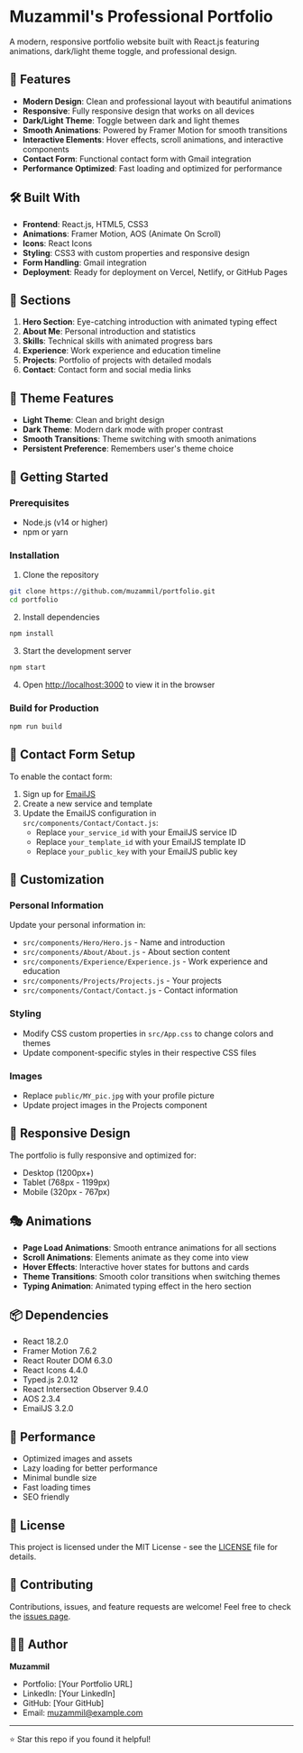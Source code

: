 # Muzammil's Professional Portfolio

A modern, responsive portfolio website built with React.js featuring animations, dark/light theme toggle, and professional design.

## 🚀 Features

- **Modern Design**: Clean and professional layout with beautiful animations
- **Responsive**: Fully responsive design that works on all devices
- **Dark/Light Theme**: Toggle between dark and light themes
- **Smooth Animations**: Powered by Framer Motion for smooth transitions
- **Interactive Elements**: Hover effects, scroll animations, and interactive components
- **Contact Form**: Functional contact form with Gmail integration
- **Performance Optimized**: Fast loading and optimized for performance

## 🛠️ Built With

- **Frontend**: React.js, HTML5, CSS3
- **Animations**: Framer Motion, AOS (Animate On Scroll)
- **Icons**: React Icons
- **Styling**: CSS3 with custom properties and responsive design
- **Form Handling**: Gmail integration
- **Deployment**: Ready for deployment on Vercel, Netlify, or GitHub Pages

## 📱 Sections

1. **Hero Section**: Eye-catching introduction with animated typing effect
2. **About Me**: Personal introduction and statistics
3. **Skills**: Technical skills with animated progress bars
4. **Experience**: Work experience and education timeline
5. **Projects**: Portfolio of projects with detailed modals
6. **Contact**: Contact form and social media links

## 🎨 Theme Features

- **Light Theme**: Clean and bright design
- **Dark Theme**: Modern dark mode with proper contrast
- **Smooth Transitions**: Theme switching with smooth animations
- **Persistent Preference**: Remembers user's theme choice

## 🚀 Getting Started

### Prerequisites
- Node.js (v14 or higher)
- npm or yarn

### Installation

1. Clone the repository
```bash
git clone https://github.com/muzammil/portfolio.git
cd portfolio
```

2. Install dependencies
```bash
npm install
```

3. Start the development server
```bash
npm start
```

4. Open [http://localhost:3000](http://localhost:3000) to view it in the browser

### Build for Production

```bash
npm run build
```

## 📧 Contact Form Setup

To enable the contact form:

1. Sign up for [EmailJS](https://emailjs.com)
2. Create a new service and template
3. Update the EmailJS configuration in `src/components/Contact/Contact.js`:
   - Replace `your_service_id` with your EmailJS service ID
   - Replace `your_template_id` with your EmailJS template ID
   - Replace `your_public_key` with your EmailJS public key

## 🎯 Customization

### Personal Information
Update your personal information in:
- `src/components/Hero/Hero.js` - Name and introduction
- `src/components/About/About.js` - About section content
- `src/components/Experience/Experience.js` - Work experience and education
- `src/components/Projects/Projects.js` - Your projects
- `src/components/Contact/Contact.js` - Contact information

### Styling
- Modify CSS custom properties in `src/App.css` to change colors and themes
- Update component-specific styles in their respective CSS files

### Images
- Replace `public/MY_pic.jpg` with your profile picture
- Update project images in the Projects component

## 📱 Responsive Design

The portfolio is fully responsive and optimized for:
- Desktop (1200px+)
- Tablet (768px - 1199px)
- Mobile (320px - 767px)

## 🎭 Animations

- **Page Load Animations**: Smooth entrance animations for all sections
- **Scroll Animations**: Elements animate as they come into view
- **Hover Effects**: Interactive hover states for buttons and cards
- **Theme Transitions**: Smooth color transitions when switching themes
- **Typing Animation**: Animated typing effect in the hero section

## 📦 Dependencies

- React 18.2.0
- Framer Motion 7.6.2
- React Router DOM 6.3.0
- React Icons 4.4.0
- Typed.js 2.0.12
- React Intersection Observer 9.4.0
- AOS 2.3.4
- EmailJS 3.2.0

## 🌟 Performance

- Optimized images and assets
- Lazy loading for better performance
- Minimal bundle size
- Fast loading times
- SEO friendly

## 📄 License

This project is licensed under the MIT License - see the [LICENSE](LICENSE) file for details.

## 🤝 Contributing

Contributions, issues, and feature requests are welcome! Feel free to check the [issues page](https://github.com/muzammil/portfolio/issues).

## 👨‍💻 Author

**Muzammil**
- Portfolio: [Your Portfolio URL]
- LinkedIn: [Your LinkedIn]
- GitHub: [Your GitHub]
- Email: muzammil@example.com

---

⭐ Star this repo if you found it helpful!
